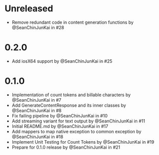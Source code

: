 # Unreleased
* Remove redundant code in content generation functions by @SeanChinJunKai in #28

# 0.2.0
* Add iosX64 support by @SeanChinJunKai in #25

# 0.1.0
* Implementation of count tokens and billable characters by @SeanChinJunKai in #7
* Add GenerateContentResponse and its inner classes by @SeanChinJunKai in #8
* Fix failing pipeline by @SeanChinJunKai in #10
* Add streaming variant for text output by @SeanChinJunKai in #11
* Initial README.md by @SeanChinJunKai in #17
* Add mappers to map native exception to common exception by @SeanChinJunKai in #18
* Implement Unit Testing for Count Tokens by @SeanChinJunKai in #19
* Prepare for 0.1.0 release by @SeanChinJunKai in #21
